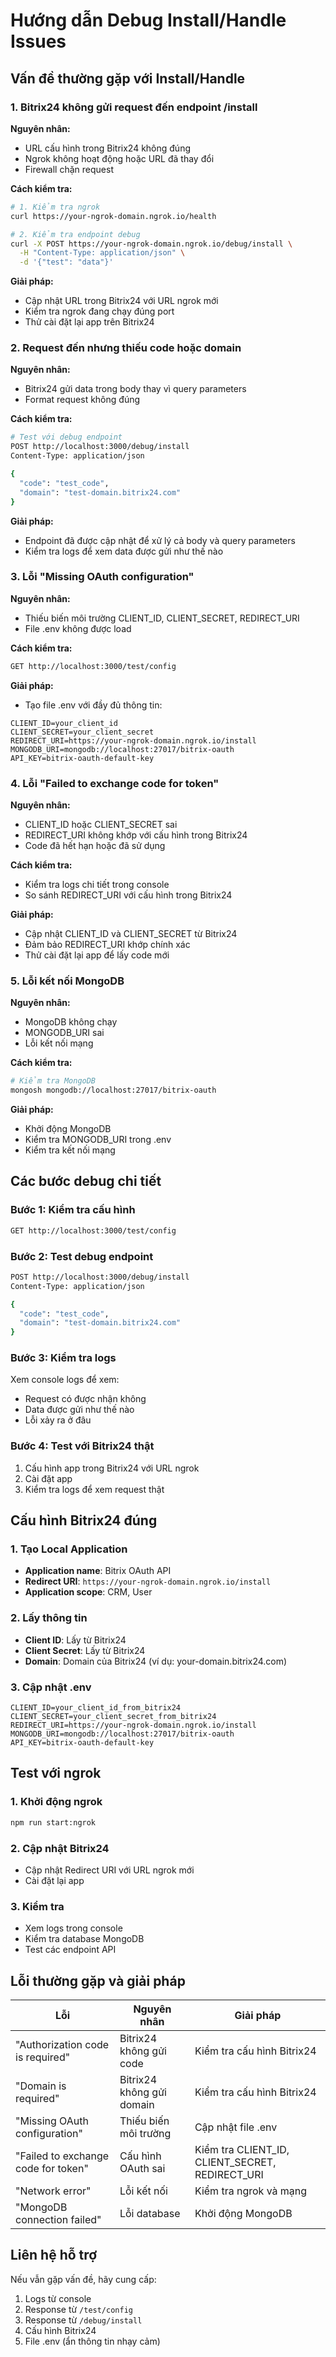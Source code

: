 # Hướng dẫn Debug Install/Handle Issues

## Vấn đề thường gặp với Install/Handle

### 1. **Bitrix24 không gửi request đến endpoint /install**

**Nguyên nhân:**
- URL cấu hình trong Bitrix24 không đúng
- Ngrok không hoạt động hoặc URL đã thay đổi
- Firewall chặn request

**Cách kiểm tra:**
```bash
# 1. Kiểm tra ngrok
curl https://your-ngrok-domain.ngrok.io/health

# 2. Kiểm tra endpoint debug
curl -X POST https://your-ngrok-domain.ngrok.io/debug/install \
  -H "Content-Type: application/json" \
  -d '{"test": "data"}'
```

**Giải pháp:**
- Cập nhật URL trong Bitrix24 với URL ngrok mới
- Kiểm tra ngrok đang chạy đúng port
- Thử cài đặt lại app trên Bitrix24

### 2. **Request đến nhưng thiếu code hoặc domain**

**Nguyên nhân:**
- Bitrix24 gửi data trong body thay vì query parameters
- Format request không đúng

**Cách kiểm tra:**
```bash
# Test với debug endpoint
POST http://localhost:3000/debug/install
Content-Type: application/json

{
  "code": "test_code",
  "domain": "test-domain.bitrix24.com"
}
```

**Giải pháp:**
- Endpoint đã được cập nhật để xử lý cả body và query parameters
- Kiểm tra logs để xem data được gửi như thế nào

### 3. **Lỗi "Missing OAuth configuration"**

**Nguyên nhân:**
- Thiếu biến môi trường CLIENT_ID, CLIENT_SECRET, REDIRECT_URI
- File .env không được load

**Cách kiểm tra:**
```bash
GET http://localhost:3000/test/config
```

**Giải pháp:**
- Tạo file .env với đầy đủ thông tin:
```env
CLIENT_ID=your_client_id
CLIENT_SECRET=your_client_secret
REDIRECT_URI=https://your-ngrok-domain.ngrok.io/install
MONGODB_URI=mongodb://localhost:27017/bitrix-oauth
API_KEY=bitrix-oauth-default-key
```

### 4. **Lỗi "Failed to exchange code for token"**

**Nguyên nhân:**
- CLIENT_ID hoặc CLIENT_SECRET sai
- REDIRECT_URI không khớp với cấu hình trong Bitrix24
- Code đã hết hạn hoặc đã sử dụng

**Cách kiểm tra:**
- Kiểm tra logs chi tiết trong console
- So sánh REDIRECT_URI với cấu hình trong Bitrix24

**Giải pháp:**
- Cập nhật CLIENT_ID và CLIENT_SECRET từ Bitrix24
- Đảm bảo REDIRECT_URI khớp chính xác
- Thử cài đặt lại app để lấy code mới

### 5. **Lỗi kết nối MongoDB**

**Nguyên nhân:**
- MongoDB không chạy
- MONGODB_URI sai
- Lỗi kết nối mạng

**Cách kiểm tra:**
```bash
# Kiểm tra MongoDB
mongosh mongodb://localhost:27017/bitrix-oauth
```

**Giải pháp:**
- Khởi động MongoDB
- Kiểm tra MONGODB_URI trong .env
- Kiểm tra kết nối mạng

## Các bước debug chi tiết

### Bước 1: Kiểm tra cấu hình
```bash
GET http://localhost:3000/test/config
```

### Bước 2: Test debug endpoint
```bash
POST http://localhost:3000/debug/install
Content-Type: application/json

{
  "code": "test_code",
  "domain": "test-domain.bitrix24.com"
}
```

### Bước 3: Kiểm tra logs
Xem console logs để xem:
- Request có được nhận không
- Data được gửi như thế nào
- Lỗi xảy ra ở đâu

### Bước 4: Test với Bitrix24 thật
1. Cấu hình app trong Bitrix24 với URL ngrok
2. Cài đặt app
3. Kiểm tra logs để xem request thật

## Cấu hình Bitrix24 đúng

### 1. Tạo Local Application
- **Application name**: Bitrix OAuth API
- **Redirect URI**: `https://your-ngrok-domain.ngrok.io/install`
- **Application scope**: CRM, User

### 2. Lấy thông tin
- **Client ID**: Lấy từ Bitrix24
- **Client Secret**: Lấy từ Bitrix24
- **Domain**: Domain của Bitrix24 (ví dụ: your-domain.bitrix24.com)

### 3. Cập nhật .env
```env
CLIENT_ID=your_client_id_from_bitrix24
CLIENT_SECRET=your_client_secret_from_bitrix24
REDIRECT_URI=https://your-ngrok-domain.ngrok.io/install
MONGODB_URI=mongodb://localhost:27017/bitrix-oauth
API_KEY=bitrix-oauth-default-key
```

## Test với ngrok

### 1. Khởi động ngrok
```bash
npm run start:ngrok
```

### 2. Cập nhật Bitrix24
- Cập nhật Redirect URI với URL ngrok mới
- Cài đặt lại app

### 3. Kiểm tra
- Xem logs trong console
- Kiểm tra database MongoDB
- Test các endpoint API

## Lỗi thường gặp và giải pháp

| Lỗi | Nguyên nhân | Giải pháp |
|-----|-------------|-----------|
| "Authorization code is required" | Bitrix24 không gửi code | Kiểm tra cấu hình Bitrix24 |
| "Domain is required" | Bitrix24 không gửi domain | Kiểm tra cấu hình Bitrix24 |
| "Missing OAuth configuration" | Thiếu biến môi trường | Cập nhật file .env |
| "Failed to exchange code for token" | Cấu hình OAuth sai | Kiểm tra CLIENT_ID, CLIENT_SECRET, REDIRECT_URI |
| "Network error" | Lỗi kết nối | Kiểm tra ngrok và mạng |
| "MongoDB connection failed" | Lỗi database | Khởi động MongoDB |

## Liên hệ hỗ trợ

Nếu vẫn gặp vấn đề, hãy cung cấp:
1. Logs từ console
2. Response từ `/test/config`
3. Response từ `/debug/install`
4. Cấu hình Bitrix24
5. File .env (ẩn thông tin nhạy cảm)
